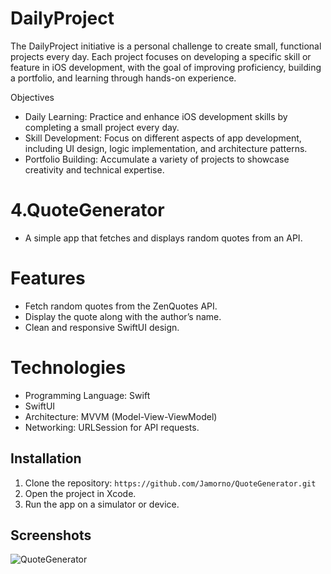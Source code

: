 # DailyProject
The DailyProject initiative is a personal challenge to create small, functional projects every day. Each project focuses on developing a specific skill or feature in iOS development, with the goal of improving proficiency, building a portfolio, and learning through hands-on experience.

Objectives
- Daily Learning: Practice and enhance iOS development skills by completing a small project every day.
- Skill Development: Focus on different aspects of app development, including UI design, logic implementation, and architecture patterns.
- Portfolio Building: Accumulate a variety of projects to showcase creativity and technical expertise.
 
# 4.QuoteGenerator
- A simple app that fetches and displays random quotes from an API.
  
# Features
- Fetch random quotes from the ZenQuotes API.
- Display the quote along with the author’s name.
- Clean and responsive SwiftUI design.

# Technologies
- Programming Language: Swift
- SwiftUI
- Architecture: MVVM (Model-View-ViewModel)
- Networking: URLSession for API requests.
    
## Installation
1. Clone the repository: `https://github.com/Jamorno/QuoteGenerator.git`
2. Open the project in Xcode.
3. Run the app on a simulator or device.

## Screenshots
![QuoteGenerator](https://github.com/user-attachments/assets/e14fb11d-a124-45de-8592-1d351dc19305)


